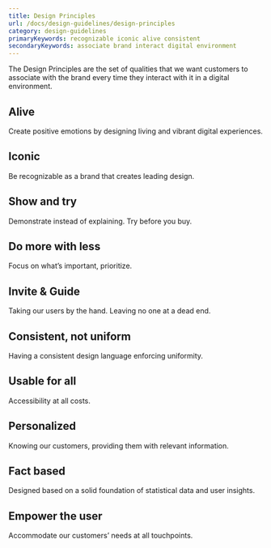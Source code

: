```yaml
---
title: Design Principles
url: /docs/design-guidelines/design-principles
category: design-guidelines
primaryKeywords: recognizable iconic alive consistent
secondaryKeywords: associate brand interact digital environment
---
```


The Design Principles are the set of qualities that we want customers to associate with the brand every time they interact with it in a digital environment.

## Alive
Create positive emotions by designing living and vibrant digital experiences.

## Iconic
Be recognizable as a brand that creates leading design.

## Show and try
Demonstrate instead of explaining. Try before you buy.

## Do more with less
Focus on what’s important, prioritize.

## Invite & Guide
Taking our users by the hand. Leaving no one at a dead end.

## Consistent, not uniform
Having a consistent design language enforcing uniformity.

## Usable for all
Accessibility at all costs.

## Personalized
Knowing our customers, providing them with relevant information.

## Fact based
Designed based on a solid foundation of statistical data and user insights.

## Empower the user
Accommodate our customers’ needs at all touchpoints.
